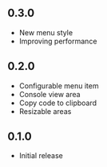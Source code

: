 ## 0.3.0

* New menu style
* Improving performance

## 0.2.0

* Configurable menu item
* Console view area
* Copy code to clipboard
* Resizable areas

## 0.1.0

* Initial release
